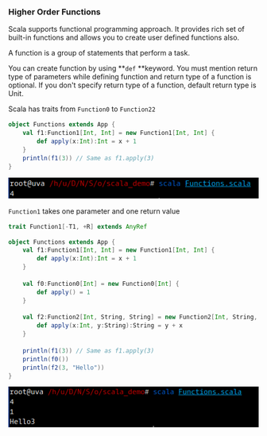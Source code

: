 ### Higher Order Functions

Scala supports functional programming approach. It provides rich set of built-in functions and allows you to create user defined functions also.

A function is a group of statements that perform a task.

You can create function by using **`def` **keyword. You must mention return type of parameters while defining function and return type of a function is optional. If you don't specify return type of a function, default return type is Unit.

Scala has traits from `Function0` to `Function22`

```scala
object Functions extends App {
	val f1:Function1[Int, Int] = new Function1[Int, Int] {
		def apply(x:Int):Int = x + 1	
	}
	println(f1(3)) // Same as f1.apply(3)
}
```

![](/assets/Functions_1.png)

`Function1` takes one parameter and one return value

```scala
trait Function1[-T1, +R] extends AnyRef
```

```scala
object Functions extends App {
	val f1:Function1[Int, Int] = new Function1[Int, Int] {
		def apply(x:Int):Int = x + 1	
	}

	val f0:Function0[Int] = new Function0[Int] {
		def apply() = 1
	}

	val f2:Function2[Int, String, String] = new Function2[Int, String, String] {
		def apply(x:Int, y:String):String = y + x
	}

	println(f1(3)) // Same as f1.apply(3)
	println(f0())
	println(f2(3, "Hello"))
}
```

![](/assets/Functions_2.png)



